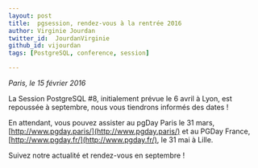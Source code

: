 ```yaml
---
layout: post
title:  pgsession, rendez-vous à la rentrée 2016 
author: Virginie Jourdan
twitter_id:  JourdanVirginie   
github_id: vijourdan
tags: [PostgreSQL, conference, session]

---
```

*Paris, le 15 février 2016*

La Session PostgreSQL #8, initialement prévue le 6 avril à Lyon, est repoussée à septembre, nous vous tiendrons informés des dates !


<!--MORE-->

En attendant, vous pouvez assister au pgDay Paris le 31 mars, [http://www.pgday.paris/](http://www.pgday.paris/) et au PGDay France, [http://www.pgday.fr/](http://www.pgday.fr/), le 31 mai à Lille.

Suivez notre actualité et rendez-vous en septembre !
